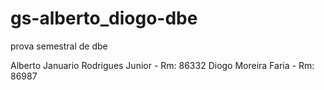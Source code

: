 # gs-alberto_diogo-dbe
prova semestral de dbe

Alberto Januario Rodrigues Junior - Rm: 86332
Diogo Moreira Faria - Rm: 86987
